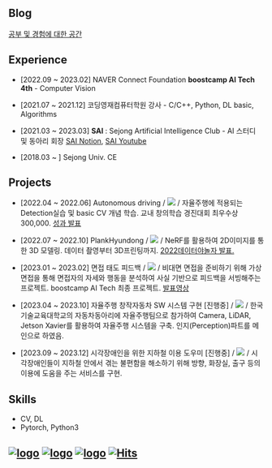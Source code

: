 ## Blog
<a href="https://yyongjae.oopy.io/">공부 및 경험에 대한 공간</a>

## Experience

* [2022.09 ~ 2023.02] NAVER Connect Foundation **boostcamp AI Tech 4th** - Computer Vision

* [2021.07 ~ 2021.12] 코딩영재컴퓨터학원 강사 - C/C++, Python, DL basic, Algorithms

* [2021.03 ~ 2023.03] **SAI** : Sejong Artificial Intelligence Club - AI 스터디 및 동아리 회장 [SAI Notion](https://sejongai.notion.site/SAI-Sejong-Artificial-Intelligence-488d443cf680432ba43878b43521d204), [SAI Youtube](https://www.youtube.com/channel/UCMf5F1uTcuz8MPN62kb55cg/playlists?view_as=subscriber)

* [2018.03 ~ ] Sejong Univ. CE


## Projects

* [2022.04 ~ 2022.06] Autonomous driving / 
 <a href="https://github.com/yyongjae/self-driving"><img src="https://img.shields.io/badge/github-181717?style=for-the-badge&logo=github&logoColor=white"></a> /
자율주행에 적용되는 Detection실습 및 basic CV 개념 학습.
교내 창의학습 경진대회 최우수상 300,000. <a href="https://drive.google.com/file/d/1-e7dtjDQDDTi5IOobdZxc5xSf0JO9Lcv/view?usp=share_link">성과 발표</a> 

* [2022.07 ~ 2022.10] PlankHyundong / 
 <a href="https://github.com/yyongjae/PlankHyundong"><img src="https://img.shields.io/badge/github-181717?style=for-the-badge&logo=github&logoColor=white"></a> /
NeRF를 활용하여 2D이미지를 통한 3D 모델링. 데이터 촬영부터 3D프린팅까지. <a href="https://www.youtube.com/watch?v=s7k_cZi7hvw">2022데이터야놀자 발표.</a> 

* [2023.01 ~ 2023.02] 면접 태도 피드백 /
 <a href="https://github.com/yyongjae/final-project-level3-cv-01"><img src="https://img.shields.io/badge/github-181717?style=for-the-badge&logo=github&logoColor=white"></a> /
비대면 면접을 준비하기 위해 가상 면접을 통해 면접자의 자세와 행동을 분석하여 사실 기반으로 피드백을 서빙해주는 프로젝트. boostcamp AI Tech 최종 프로젝트. <a href="https://www.youtube.com/watch?v=gwWLrjSWBas&list=LL&index=4">발표영상</a> 

* [2023.04 ~ 2023.10] 자율주행 창작자동차 SW 시스템 구현 [진행중] /
 <a href=""><img src="https://img.shields.io/badge/github-181717?style=for-the-badge&logo=github&logoColor=white"></a> /
한국기술교육대학교의 자동차동아리에 자율주행팀으로 참가하여 Camera, LiDAR, Jetson Xavier를 활용하여 자율주행 시스템을 구축. 인지(Perception)파트를 메인으로 하였음.

* [2023.09 ~ 2023.12] 시각장애인을 위한 지하철 이용 도우미 [진행중] /
 <a href=""><img src="https://img.shields.io/badge/github-181717?style=for-the-badge&logo=github&logoColor=white"></a> /
시각장애인들이 지하철 안에서 겪는 불편함을 해소하기 위해 방향, 화장실, 출구 등의 이용에 도움을 주는 서비스를 구현.

## Skills

* CV, DL
* Pytorch, Python3

## 
[![logo](https://img.shields.io/badge/Blog-블로그-007396?style=flat)]() 
[![logo](https://img.shields.io/badge/Instagram-__yyongjae-E4405F?style=flat&logo=instagram&logoColor=white)](https://www.instagram.com/__yyongjae/) 
[![logo](https://img.shields.io/badge/Mail-dydwo706@naver.com-D14836?style=flat&logo=gmail&logoColor=white)](mailto:dydwo706@naver.com) 
[![Hits](https://hits.seeyoufarm.com/api/count/incr/badge.svg?url=https%3A%2F%2Fgithub.com%2Fyyongjae&count_bg=%23444244&title_bg=%23000000&icon=&icon_color=%23A07EFF&title=hits&edge_flat=false)](https://hits.seeyoufarm.com)
---
<!-- 
<a href="https://github.com/yyongjae/github-readme-stats">
  <img align="center" src="https://github-readme-stats.vercel.app/api?username=yyongjae&show_icons=true&theme=tokyonight" />
</a>
<a href="https://github.com/yyongjae/convoychat">
  <img align="center" src="https://github-readme-stats.vercel.app/api/top-langs/?username=yyongjae&layout=compact&theme=tokyonight" />
</a>

 -->
